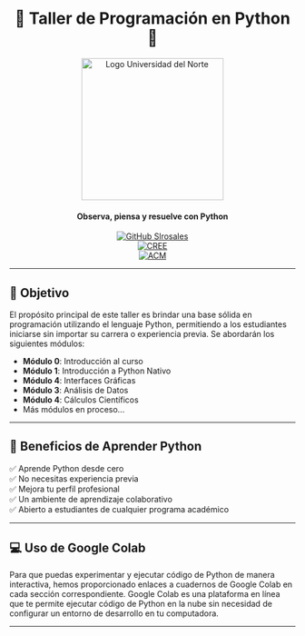 <div align="center">
  <h1>
    🐍 Taller de Programación en Python 🐍
  </h1>

  <img src="https://upload.wikimedia.org/wikipedia/commons/thumb/f/ff/Logo_uninorte_colombia.jpg/800px-Logo_uninorte_colombia.jpg" alt="Logo Universidad del Norte" width="250"/>

  <h4>Observa, piensa y resuelve con Python</h4>
  
  [![GitHub Slrosales](https://img.shields.io/badge/by-Slrosales-purple)](https://github.com/Slrosales)  
  [![CREE](https://img.shields.io/badge/Ofrecido%20por%20el-CREE-red?style=for-the-badge)](https://www.uninorte.edu.co/web/centro-de-recursos-para-el-exito-estudiantil-cree)  
  [![ACM](https://img.shields.io/badge/Grupo%20Estudiantil-ACM-blue?style=for-the-badge)](https://www.uninorte.edu.co/web/bienestar-universitario-2/acm)  
</div>


---

## 🎯 Objetivo

El propósito principal de este taller es brindar una base sólida en programación utilizando el lenguaje Python, permitiendo a los estudiantes iniciarse sin importar su carrera o experiencia previa. Se abordarán los siguientes módulos:

- **Módulo 0**: Introducción al curso
- **Módulo 1**: Introducción a Python Nativo
- **Módulo 4**: Interfaces Gráficas
- **Módulo 3**: Análisis de Datos
- **Módulo 4**: Cálculos Científicos
- Más módulos en proceso...

---

## 🚀 Beneficios de Aprender Python

✅ Aprende Python desde cero  
✅ No necesitas experiencia previa  
✅ Mejora tu perfil profesional  
✅ Un ambiente de aprendizaje colaborativo  
✅ Abierto a estudiantes de cualquier programa académico  

---

## 💻 Uso de Google Colab

Para que puedas experimentar y ejecutar código de Python de manera interactiva, hemos proporcionado enlaces a cuadernos de Google Colab en cada sección correspondiente. Google Colab es una plataforma en línea que te permite ejecutar código de Python en la nube sin necesidad de configurar un entorno de desarrollo en tu computadora.

---

